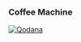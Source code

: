 ### Coffee Machine
[![Qodana](https://github.com/lethisa/coffee-machine/actions/workflows/qodana_code_quality.yml/badge.svg)](https://github.com/lethisa/coffee-machine/actions/workflows/qodana_code_quality.yml)
